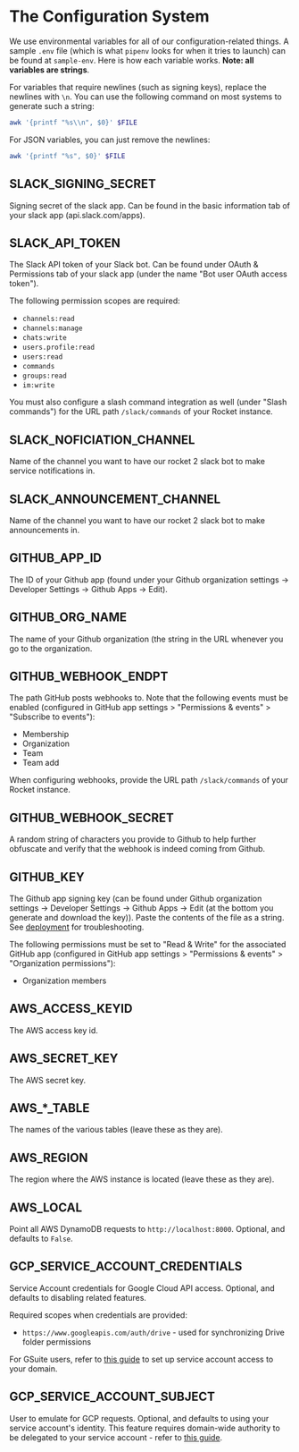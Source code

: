 # The Configuration System

We use environmental variables for all of our configuration-related things. A
sample `.env` file (which is what `pipenv` looks for when it tries to launch)
can be found at `sample-env`. Here is how each variable works. **Note: all
variables are strings**.

For variables that require newlines (such as signing keys), replace the
newlines with `\n`. You can use the following command on most systems to
generate such a string:

```bash
awk '{printf "%s\\n", $0}' $FILE
```

For JSON variables, you can just remove the newlines:

```bash
awk '{printf "%s", $0}' $FILE
```

## SLACK\_SIGNING\_SECRET

Signing secret of the slack app. Can be found in the basic information tab of
your slack app (api.slack.com/apps).

## SLACK\_API\_TOKEN

The Slack API token of your Slack bot. Can be found under OAuth & Permissions
tab of your slack app (under the name "Bot user OAuth access token").

The following permission scopes are required:

- `channels:read`
- `channels:manage`
- `chats:write`
- `users.profile:read`
- `users:read`
- `commands`
- `groups:read`
- `im:write`

You must also configure a slash command integration as well (under "Slash
commands") for the URL path `/slack/commands` of your Rocket instance.

## SLACK\_NOFICIATION\_CHANNEL

Name of the channel you want to have our rocket 2 slack bot to make
service notifications in.

## SLACK\_ANNOUNCEMENT\_CHANNEL

Name of the channel you want to have our rocket 2 slack bot to make
announcements in.

## GITHUB\_APP\_ID

The ID of your Github app (found under your Github organization settings ->
Developer Settings -> Github Apps -> Edit).

## GITHUB\_ORG\_NAME

The name of your Github organization (the string in the URL whenever you go to
the organization.

## GITHUB\_WEBHOOK\_ENDPT

The path GitHub posts webhooks to. Note that the following events must be
enabled (configured in GitHub app settings > "Permissions & events" >
"Subscribe to events"):

- Membership
- Organization
- Team
- Team add

When configuring webhooks, provide the URL path `/slack/commands` of your
Rocket instance.

## GITHUB\_WEBHOOK\_SECRET

A random string of characters you provide to Github to help further obfuscate
and verify that the webhook is indeed coming from Github.

## GITHUB\_KEY

The Github app signing key (can be found under Github organization settings ->
Developer Settings -> Github Apps -> Edit (at the bottom you generate and
download the key)). Paste the contents of the file as a string. See
[deployment](Deployment.html#github-key) for troubleshooting.

The following permissions must be set to "Read & Write" for the associated
GitHub app (configured in GitHub app settings > "Permissions & events" >
"Organization permissions"):

- Organization members

## AWS\_ACCESS\_KEYID

The AWS access key id.

## AWS\_SECRET\_KEY

The AWS secret key.

## AWS\_\*\_TABLE

The names of the various tables (leave these as they are).

## AWS\_REGION

The region where the AWS instance is located (leave these as they are).

## AWS\_LOCAL

Point all AWS DynamoDB requests to `http://localhost:8000`. Optional, and
defaults to `False`.

## GCP\_SERVICE\_ACCOUNT\_CREDENTIALS

Service Account credentials for Google Cloud API access. Optional, and defaults
to disabling related features.

Required scopes when credentials are provided:

- `https://www.googleapis.com/auth/drive` - used for synchronizing Drive folder permissions

For GSuite users, refer to [this guide](https://developers.google.com/identity/protocols/oauth2/service-account)
to set up service account access to your domain.

## GCP\_SERVICE\_ACCOUNT\_SUBJECT

User to emulate for GCP requests. Optional, and defaults to using your service
account's identity. This feature requires domain-wide authority to be
delegated to your service account - refer to
[this guide](https://developers.google.com/identity/protocols/oauth2/service-account#delegatingauthority).
